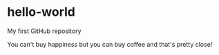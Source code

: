 # hello-world
My first GitHub repository

You can't buy happiness but you can buy coffee and that's pretty close!
